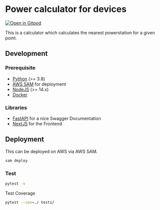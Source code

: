 # Power calculator for devices

[![Open in Gitpod](https://gitpod.io/button/open-in-gitpod.svg)](https://gitpod.io/#https://github.com/jolo-dev/nordcloud-linkstation)


This is a calculator which calculates the nearest powerstation for a given point.

## Development

### Prerequisite

* [Python](https://www.python.org/downloads/) (>= 3.8)
* [AWS SAM](https://docs.aws.amazon.com/serverless-application-model/latest/developerguide/serverless-getting-started.html) for deployment
* [NodeJS](https://nodejs.org/en/download/) (>= 14.x)
* [Docker](https://www.docker.com/)

### Libraries

* [FastAPI](https://fastapi.tiangolo.com/) for a nice Swagger Documentation
* [NextJS](https://nextjs.org/) for the Frontend

## Deployment

This can be deployed on AWS via AWS SAM.

```bash
sam deploy
```

### Test

```bash
pytest -v
```

Test Coverage

```bash
pytest --cov=./ tests/
```